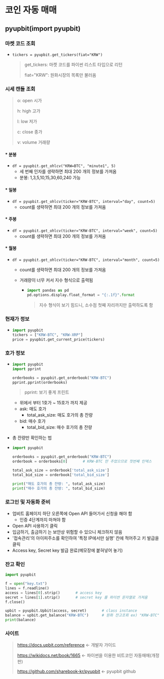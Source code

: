 # 코인 자동 매매

## pyupbit(import pyupbit)

### 마켓 코드 조회

* `tickers = pyupbit.get_tickers(fiat="KRW")`

  > get_tickers: 마켓 코드를 파이썬 리스트 타입으로 리턴
  >
  > fiat="KRW": 원화시장의 목록만 불러옴

### 시세 캔들 조회

> o: open 시가
>
> h: high 고가
>
> l: low 저가
>
> c: close 종가
>
> v: volume 거래량

#### * 분봉

* `df = pyupbit.get_ohlcv("KRW=BTC", "minute1", 5)`
  * 세 번째 인자를 생략하면 최대 200 개의 정보를 가져옴
  * 분봉: 1,3,5,10,15,30,60,240 가능

#### * 일봉

* `df = pyupbit.get_ohlcv(ticker="KRW-BTC", interval="day", count=5)`
  * count를 생략하면 최대 200 개의 정보를 가져옴

#### * 주봉

* `df = pyupbit.get_ohlcv(ticker="KRW-BTC", interval="week", count=5)`
  * count를 생략하면 최대 200 개의 정보를 가져옴

#### * 월봉

* `df = pyupbit.get_ohlcv(ticker="KRW-BTC", interval="month", count=5)`

  * count를 생략하면 최대 200 개의 정보를 가져옴

  * 거래량이 너무 커서 지수 형식으로 출력됨

    * ```python
      import pandas as pd
      pd.options.display.float_format = "{:.1f}".format
      ```

      > 지수 형식이 보기 힘드니, 소수점 첫째 자리까지만 출력하도록 함

### 현재가 정보

* ```python
  import pyupbit
  tickers = ["KRW-BTC", "KRW-XRP"]
  price = pyupbit.get_current_price(tickers)
  ```

### 호가 정보

* ```python
  import pyupbit
  import pprint
  
  orderbooks = pyupbit.get_orderbook("KRW-BTC")
  pprint.pprint(orderbooks)
  ```

  > pprint: 보기 좋게 프린트

  * 위에서 부터 1호가 ~ 15호가 까지 제공
  * ask: 매도 호가
    * total_ask_size: 매도 호가의 총 잔량
  * bid: 매수 호가
    * total_bid_size: 매수 호가의 총 잔량

* 총 잔량만 확인하는 법

* ```python
  import pyupbit
  
  orderbooks = pyupbit.get_orderbook("KRW-BTC")
  orderbook = orderbooks[0]       # KRW-BTC 만 주었으므로 첫번째 인덱스
  
  total_ask_size = orderbook['total_ask_size']
  total_bid_size = orderbook['total_bid_size']
  
  print("매도 호가의 총 잔량: ", total_ask_size)
  print("매수 호가의 총 잔량: ", total_bid_size)
  ```

### 로그인 및 자동화 준비

* 업비트 홈페이지 하단 오른쪽에 Open API 들어가서 신청을 해야 함
  * 인증 4단계까지 마쳐야 함
* Open API 사용하기 클릭
* 입금하기, 출금하기 는 보안상 위험할 수 있으니 체크하지 않음
* '접속관리'의 아이피주소를 확인하여 '특정 IP에서만 실행' 칸에 적어주고 키 발급을 클릭
* Access key, Secret key 발급 완료(메모장에 붙혀넣어 놓기)

### 잔고 확인

```python
import pyupbit

f = open("key.txt")
lines = f.readline()
access = lines[0].strip()       # access key
secret = lines[1].strip()       # secret key 를 파이썬 문자열로 가져옴
f.close()

upbit = pyupbit.Upbit(access, secret)   	# class instance
balance = upbit.get_balance("KRW-BTC")      # 원화 잔고조회 ex) "KRW-BTC"
print(balance)
```

### 사이트

> https://docs.upbit.com/reference					<- 개발자 가이드
>
> https://wikidocs.net/book/1665						<- 파이썬을 이용한 비트코인 자동매매(개정판)
>
> https://github.com/sharebook-kr/pyupbit	 <- pyupbit github

